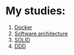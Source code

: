 # My studies:

1. [Docker](https://github.com/GJayme/study-docker)
2. [Software architecture](https://github.com/GJayme/study-software-architecture)
3. [SOLID](https://github.com/GJayme/study-solid)
4. [DDD](https://github.com/GJayme/study-ddd)
